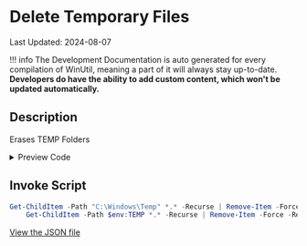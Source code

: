 # Delete Temporary Files

Last Updated: 2024-08-07


!!! info
     The Development Documentation is auto generated for every compilation of WinUtil, meaning a part of it will always stay up-to-date. **Developers do have the ability to add custom content, which won't be updated automatically.**
## Description

Erases TEMP Folders

<!-- BEGIN CUSTOM CONTENT -->

<!-- END CUSTOM CONTENT -->

<details>
<summary>Preview Code</summary>

```json
{
  "Content": "Delete Temporary Files",
  "Description": "Erases TEMP Folders",
  "category": "Essential Tweaks",
  "panel": "1",
  "Order": "a002_",
  "InvokeScript": [
    "Get-ChildItem -Path \"C:\\Windows\\Temp\" *.* -Recurse | Remove-Item -Force -Recurse
    Get-ChildItem -Path $env:TEMP *.* -Recurse | Remove-Item -Force -Recurse"
  ],
  "link": "https://christitustech.github.io/winutil/dev/tweaks/Essential-Tweaks/DeleteTempFiles"
}
```

</details>

## Invoke Script

```powershell
Get-ChildItem -Path "C:\Windows\Temp" *.* -Recurse | Remove-Item -Force -Recurse
    Get-ChildItem -Path $env:TEMP *.* -Recurse | Remove-Item -Force -Recurse

```

<!-- BEGIN SECOND CUSTOM CONTENT -->

<!-- END SECOND CUSTOM CONTENT -->


[View the JSON file](https://github.com/ChrisTitusTech/winutil/tree/main/config/tweaks.json)

